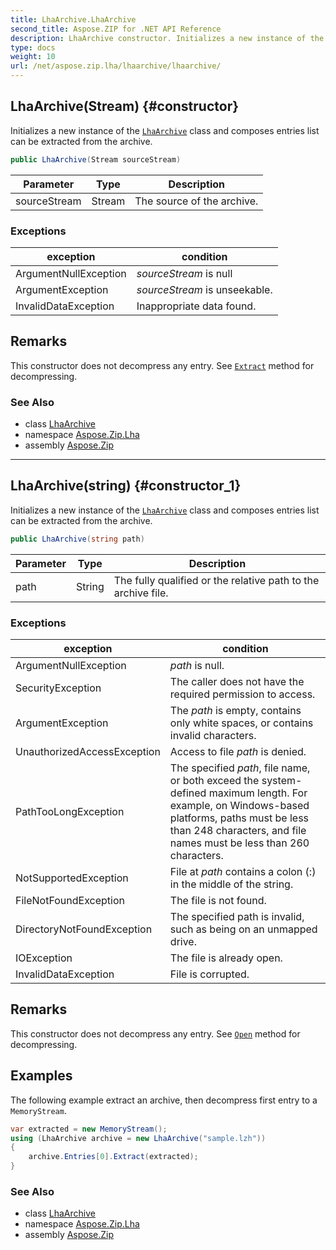 ```yaml
---
title: LhaArchive.LhaArchive
second_title: Aspose.ZIP for .NET API Reference
description: LhaArchive constructor. Initializes a new instance of the LhaArchive class and composes entries list can be extracted from the archive
type: docs
weight: 10
url: /net/aspose.zip.lha/lhaarchive/lhaarchive/
---
```

## LhaArchive(Stream) {#constructor}

Initializes a new instance of the [`LhaArchive`](../) class and composes entries list can be extracted from the archive.

```csharp
public LhaArchive(Stream sourceStream)
```

| Parameter | Type | Description |
| --- | --- | --- |
| sourceStream | Stream | The source of the archive. |

### Exceptions

| exception | condition |
| --- | --- |
| ArgumentNullException | *sourceStream* is null |
| ArgumentException | *sourceStream* is unseekable. |
| InvalidDataException | Inappropriate data found. |

## Remarks

This constructor does not decompress any entry. See [`Extract`](../../lhaarchiveentry/extract/) method for decompressing.

### See Also

* class [LhaArchive](../)
* namespace [Aspose.Zip.Lha](../../lhaarchive/)
* assembly [Aspose.Zip](../../../)

---

## LhaArchive(string) {#constructor_1}

Initializes a new instance of the [`LhaArchive`](../) class and composes entries list can be extracted from the archive.

```csharp
public LhaArchive(string path)
```

| Parameter | Type | Description |
| --- | --- | --- |
| path | String | The fully qualified or the relative path to the archive file. |

### Exceptions

| exception | condition |
| --- | --- |
| ArgumentNullException | *path* is null. |
| SecurityException | The caller does not have the required permission to access. |
| ArgumentException | The *path* is empty, contains only white spaces, or contains invalid characters. |
| UnauthorizedAccessException | Access to file *path* is denied. |
| PathTooLongException | The specified *path*, file name, or both exceed the system-defined maximum length. For example, on Windows-based platforms, paths must be less than 248 characters, and file names must be less than 260 characters. |
| NotSupportedException | File at *path* contains a colon (:) in the middle of the string. |
| FileNotFoundException | The file is not found. |
| DirectoryNotFoundException | The specified path is invalid, such as being on an unmapped drive. |
| IOException | The file is already open. |
| InvalidDataException | File is corrupted. |

## Remarks

This constructor does not decompress any entry. See [`Open`](../../../aspose.zip/archiveentry/open/) method for decompressing.

## Examples

The following example extract an archive, then decompress first entry to a `MemoryStream`.

```csharp
var extracted = new MemoryStream();
using (LhaArchive archive = new LhaArchive("sample.lzh"))
{
    archive.Entries[0].Extract(extracted);
}
```

### See Also

* class [LhaArchive](../)
* namespace [Aspose.Zip.Lha](../../lhaarchive/)
* assembly [Aspose.Zip](../../../)


